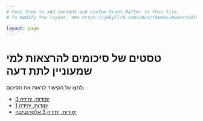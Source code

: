 ```yaml
---
# Feel free to add content and custom Front Matter to this file.
# To modify the layout, see https://jekyllrb.com/docs/themes/#overriding-theme-defaults

layout: page
---
```


# טסטים של סיכומים להרצאות למי שמעוניין לתת דעה

לחצו על הקישור לראות את הסיכום:

- [יסודות, יחידה 3](page1.md)
- [יסודות, יחידה 1](page2.md)
- [יסודות, יחידה 3 אלטרנטיבה](page3.md)
